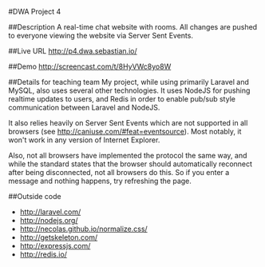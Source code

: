 #DWA Project 4

##Description
A real-time chat website with rooms. All changes are pushed to everyone viewing the website via Server Sent Events.

##Live URL
<http://p4.dwa.sebastian.io/>

##Demo
<http://screencast.com/t/8HyVWc8yo8W>

##Details for teaching team
My project, while using primarily Laravel and MySQL, also uses several other technologies. It uses NodeJS for pushing realtime updates to users, and Redis in order to enable pub/sub style communication between Laravel and NodeJS.

It also relies heavily on Server Sent Events which are not supported in all browsers (see <http://caniuse.com/#feat=eventsource>). Most notably, it won't work in any version of Internet Explorer.

Also, not all browsers have implemented the protocol the same way, and while the standard states that the browser should automatically reconnect after being disconnected, not all browsers do this. So if you enter a message and nothing happens, try refreshing the page.

##Outside code
- <http://laravel.com/>
- <http://nodejs.org/>
- <http://necolas.github.io/normalize.css/>
- <http://getskeleton.com/>
- <http://expressjs.com/>
- <http://redis.io/>

